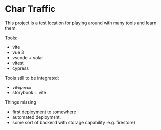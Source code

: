 Char Traffic
============

This project is a test location for playing around with many tools and learn
them.

Tools:

- vite
- vue 3
- vscode + volar
- vitest
- cypress

Tools still to be integrated:

- vitepress
- storybook + vite

Things missing

- first deployment to somewhere
- automated deployment.
- some sort of backend with storage capability (e.g. firestore)
